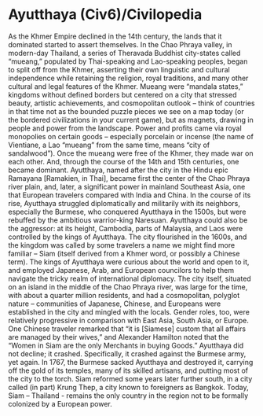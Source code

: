 # Ayutthaya (Civ6)/Civilopedia

As the Khmer Empire declined in the 14th century, the lands that it dominated started to assert themselves. In the Chao Phraya valley, in modern-day Thailand, a series of Theravada Buddhist city-states called “mueang,” populated by Thai-speaking and Lao-speaking peoples, began to split off from the Khmer, asserting their own linguistic and cultural independence while retaining the religion, royal traditions, and many other cultural and legal features of the Khmer. Mueang were “mandala states,” kingdoms without defined borders but centered on a city that stressed beauty, artistic achievements, and cosmopolitan outlook – think of countries in that time not as the bounded puzzle pieces we see on a map today (or the bordered civilizations in your current game), but as magnets, drawing in people and power from the landscape. Power and profits came via royal monopolies on certain goods – especially porcelain or incense (the name of Vientiane, a Lao “mueang” from the same time, means “city of sandalwood”).
Once the mueang were free of the Khmer, they made war on each other. And, through the course of the 14th and 15th centuries, one became dominant. Ayutthaya, named after the city in the Hindu epic Ramayana [Ramakien, in Thai], became first the center of the Chao Phraya river plain, and, later, a significant power in mainland Southeast Asia, one that European travelers compared with India and China. In the course of its rise, Ayutthaya struggled diplomatically and militarily with its neighbors, especially the Burmese, who conquered Ayutthaya in the 1500s, but were rebuffed by the ambitious warrior-king Naresuan. Ayutthaya could also be the aggressor: at its height, Cambodia, parts of Malaysia, and Laos were controlled by the kings of Ayutthaya.
The city flourished in the 1600s, and the kingdom was called by some travelers a name we might find more familiar – Siam (itself derived from a Khmer word, or possibly a Chinese term). The kings of Ayutthaya were curious about the world and open to it, and employed Japanese, Arab, and European councilors to help them navigate the tricky realm of international diplomacy. The city itself, situated on an island in the middle of the Chao Phraya river, was large for the time, with about a quarter million residents, and had a cosmopolitan, polyglot nature – communities of Japanese, Chinese, and Europeans were established in the city and mingled with the locals. Gender roles, too, were relatively progressive in comparison with East Asia, South Asia, or Europe. One Chinese traveler remarked that “it is [Siamese] custom that all affairs are managed by their wives,” and Alexander Hamilton noted that the “Women in Siam are the only Merchants in buying Goods.”
Ayutthaya did not decline; it crashed. Specifically, it crashed against the Burmese army, yet again. In 1767, the Burmese sacked Ayutthaya and destroyed it, carrying off the gold of its temples, many of its skilled artisans, and putting most of the city to the torch. Siam reformed some years later further south, in a city called (in part) Krung Thep, a city known to foreigners as Bangkok. Today, Siam – Thailand - remains the only country in the region not to be formally colonized by a European power.